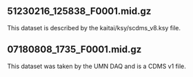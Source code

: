 ## 51230216_125838_F0001.mid.gz

This dataset is described by the kaitai/ksy/scdms_v8.ksy file.

## 07180808_1735_F0001.mid.gz

This dataset was taken by the UMN DAQ and is a CDMS v1 file.
